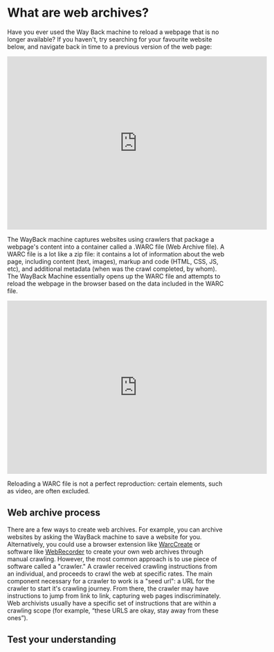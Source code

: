 # What are web archives?

Have you ever used the Way Back machine to reload a webpage that is no longer available? If you haven't, try searching for your favourite website below, and navigate back in time to a previous version of the web page:

<iframe src="https://archive.org/web/" style="border:0px #ffffff none; margin: auto;" name="myiFrame" scrolling="no" frameborder="1" marginheight="0px" marginwidth="0px" height="400px" width="600px" allowfullscreen></iframe>

The WayBack machine captures websites using crawlers that package a webpage's content into a container called a .WARC file (Web Archive file). A WARC file is a lot like a zip file: it contains a lot of information about the web page, including content (text, images), markup and code (HTML, CSS, JS, etc), and additional metadata (when was the crawl completed, by whom). The WayBack Machine essentially opens up the WARC file and attempts to reload the webpage in the browser based on the data included in the WARC file. 

<iframe src="https://calmurgu.com/whats-the-hype/index.html" style="border:0px #ffffff none;" name="myiFrame" scrolling="no" frameborder="1" marginheight="0px" marginwidth="0px" height="400px" width="600px" allowfullscreen></iframe>

Reloading a WARC file is not a perfect reproduction: certain elements, such as video, are often excluded.

## Web archive process

There are a few ways to create web archives. For example, you can archive websites by asking the WayBack machine to save a website for you. Alternatively, you could use a browser extension like <a href="http://matkelly.com/warcreate/">WarcCreate</a> or software like <a href="https://webrecorder.io/">WebRecorder</a> to create your own web archives through manual crawling. However, the most common approach is to use piece of software called a "crawler." A crawler received crawling instructions from an individual, and proceeds to crawl the web at specific rates. The main component necessary for a crawler to work is a "seed url": a URL for the crawler to start it's crawling journey. From there, the crawler may have instructions to jump from link to link, capturing web pages indiscriminately. Web archivists usually have a specific set of instructions that are within a crawling scope (for example, “these URLS are okay, stay away from these ones”). 

## Test your understanding
